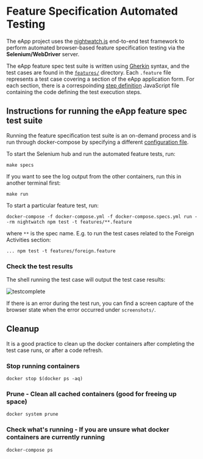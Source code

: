 # Feature Specification Automated Testing

The eApp project uses the [nightwatch.js](http://nightwatchjs.org/) end-to-end test framework to perform automated browser-based feature specification testing via the **Selenium/WebDriver** server.

The eApp feature spec test suite is written using [Gherkin](https://docs.cucumber.io/gherkin/) syntax, and the test cases are found in the [`features/`](features) directory. Each `.feature` file represents a test case covering a section of the eApp application form. For each section, there is a correspoinding [step definition](features/step_definitions) JavaScript file containing the code defining the test execution steps.

## Instructions for running the eApp feature spec test suite

Running the feature specification test suite is an on-demand process and is run through docker-compose by specifying a different [configuration file](../docker-compose.specs.yml).

To start the Selenium hub and run the automated feature tests, run:

```shell
make specs
```

If you want to see the log output from the other containers, run this in another terminal first:

```shell
make run
```

To start a particular feature test, run:

```shell
docker-compose -f docker-compose.yml -f docker-compose.specs.yml run --rm nightwatch npm test -t features/**.feature
```

where `**` is the spec name. E.g. to run the test cases related to the Foreign Activities section:

```shell
... npm test -t features/foreign.feature
```

### Check the test results

The shell running the test case will output the test case results:

![testcomplete](https://user-images.githubusercontent.com/12962390/36751785-2036488c-1bcf-11e8-9da3-e6bfd99c1290.png)

If there is an error during the test run, you can find a screen capture of the browser state when the error occurred under `screenshots/`.

## Cleanup

It is a good practice to clean up the docker containers after completing the test case runs, or after a code refresh.

### Stop running containers

```shell
docker stop $(docker ps -aq)
```

### **Prune** - Clean all cached containers (good for freeing up space)

```shell
docker system prune
```

### **Check what's running** - If you are unsure what docker containers are currently running

```shell
docker-compose ps
```
